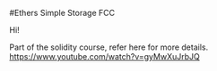 #Ethers Simple Storage FCC

Hi!

Part of the solidity course, refer here for more details. https://www.youtube.com/watch?v=gyMwXuJrbJQ
